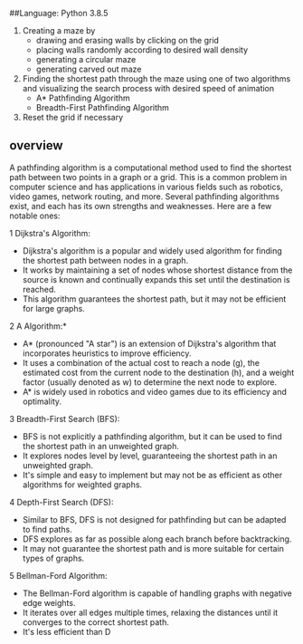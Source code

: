 
##Language: Python 3.8.5
1. Creating a maze by
	- drawing and erasing walls by clicking on the grid
	- placing walls randomly according to desired wall density
	- generating a circular maze
	- generating carved out maze
2. Finding the shortest path through the maze using one of two algorithms and visualizing the search process with desired speed of animation
	- A\* Pathfinding Algorithm
	- Breadth-First Pathfinding Algorithm
3. Reset the grid if necessary

## overview
A pathfinding algorithm is a computational method used to find the shortest path between two points in a graph or a grid. This is a common problem in computer science and has applications in various fields such as robotics, video games, network routing, and more. Several pathfinding algorithms exist, and each has its own strengths and weaknesses. Here are a few notable ones:

1 Dijkstra's Algorithm:
- Dijkstra's algorithm is a popular and widely used algorithm for finding the shortest path between nodes in a graph.
- It works by maintaining a set of nodes whose shortest distance from the source is known and continually expands this set until the destination is reached.
- This algorithm guarantees the shortest path, but it may not be efficient for large graphs.

2 A Algorithm:*

- A* (pronounced "A star") is an extension of Dijkstra's algorithm that incorporates heuristics to improve efficiency.
- It uses a combination of the actual cost to reach a node (g), the estimated cost from the current node to the destination (h), and a weight factor (usually denoted as w) to determine the next node to explore.
- A* is widely used in robotics and video games due to its efficiency and optimality.

3 Breadth-First Search (BFS):
- BFS is not explicitly a pathfinding algorithm, but it can be used to find the shortest path in an unweighted graph.
- It explores nodes level by level, guaranteeing the shortest path in an unweighted graph.
- It's simple and easy to implement but may not be as efficient as other algorithms for weighted graphs.

4 Depth-First Search (DFS):
- Similar to BFS, DFS is not designed for pathfinding but can be adapted to find paths.
- DFS explores as far as possible along each branch before backtracking.
- It may not guarantee the shortest path and is more suitable for certain types of graphs.

5 Bellman-Ford Algorithm:

- The Bellman-Ford algorithm is capable of handling graphs with negative edge weights.
- It iterates over all edges multiple times, relaxing the distances until it converges to the correct shortest path.
- It's less efficient than D

